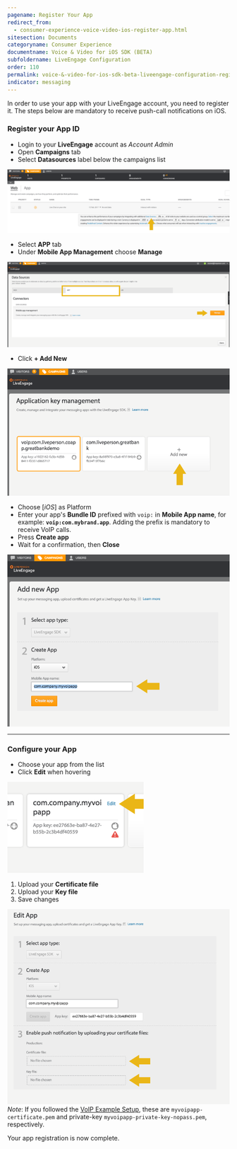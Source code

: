 ```yaml
---
pagename: Register Your App
redirect_from:
  - consumer-experience-voice-video-ios-register-app.html
sitesection: Documents
categoryname: Consumer Experience
documentname: Voice & Video for iOS SDK (BETA)
subfoldername: LiveEngage Configuration
order: 110
permalink: voice-&-video-for-ios-sdk-beta-liveengage-configuration-register-your-app.html
indicator: messaging
---
```



In order to use your app with your LiveEngage account, you need to register it. The steps below are mandatory to receive push-call notifications on iOS.

### Register your App ID

  * Login to your **LiveEngage** account as _Account Admin_
  * Open **Campaigns** tab
  * Select **Datasources** label below the campaigns list

![Data Sources](img/le_campaigns_datasources.png)

  * Select **APP** tab
  * Under **Mobile App Management** choose **Manage**

![Data Sources Apps](img/le_campaigns_datasources_apps.png)

  * Click **+ Add New**

![Data Sources Apps2](img/le_campaigns_datasources_apps_02.png)

  * Choose [*iOS*] as Platform
  * Enter your app's **Bundle ID** prefixed with `voip:` in **Mobile App name**, for example: **`voip:com.mybrand.app`**. Adding the prefix is mandatory to receive VoIP calls.
  * Press __Create app__
  * Wait for a confirmation, then __Close__

![Data Sources Apps3](img/le_campaigns_datasources_apps_03.png)

***

### Configure your App

  * Choose your app from the list
  * Click **Edit** when hovering

![Data Sources Apps4](img/le_campaigns_datasources_apps_04.png)

  1. Upload your **Certificate file**
  2. Upload your **Key file**
  3. Save changes

![Data Sources Apps5](img/le_campaigns_datasources_apps_05.png)
_Note_: If you followed the [VoIP Example Setup](consumer-experience-voice-video-ios-voip-configuration.html), these are `myvoipapp-certificate.pem` and private-key `myvoipapp-private-key-nopass.pem`, respectively.

Your app registration is now complete.
